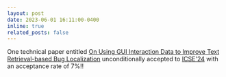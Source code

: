 ```yaml
---
layout: post
date: 2023-06-01 16:11:00-0400
inline: true
related_posts: false
---
```


One technical paper entitled <a href="https://arxiv.org/abs/2310.08083">On Using GUI Interaction Data to Improve Text Retrieval-based Bug Localization</a> unconditionally accepted to <a href="https://conf.researchr.org/home/icse-2024">ICSE'24</a> with an acceptance rate of 7%!! 